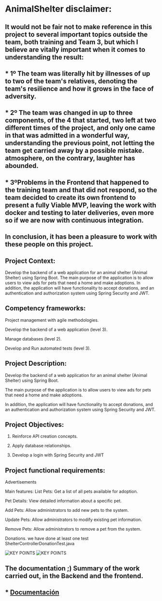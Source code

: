 # AnimalShelter disclaimer:

## It would not be fair not to make reference in this project to several important topics outside the team, both training and Team 3, but which I believe are vitally important when it comes to understanding the result:

## * 1º The team was literally hit by illnesses of up to two of the team's relatives, denoting the team's resilience and how it grows in the face of adversity.
## * 2º The team was changed in up to three components, of the 4 that started, two left at two different times of the project, and only one came in that was admitted in a wonderful way, understanding the previous point, not letting the team get carried away by a possible mistake. atmosphere, on the contrary, laughter has abounded.
## * 3ºProblems in the Frontend that happened to the training team and that did not respond, so the team decided to create its own frontend to present a fully Viable MVP, leaving the work with docker and testing to later deliveries, even more so if we are now with continuous integration.

## In conclusion, it has been a pleasure to work with these people on this project.

## Project Context: 

Develop the backend of a web application for an animal shelter (Animal Shelter) using Spring Boot. 
The main purpose of the application is to allow users to view ads for pets that need a home and make adoptions.
In addition, the application will have functionality to accept donations, and an authentication and authorization system using Spring Security and JWT.


## Competency frameworks:
Project management with agile methodologies.

Develop the backend of a web application (level 3).

Manage databases (level 2).

Develop and Run automated tests (level 3).


## Project Description: 

Develop the backend of a web application for an animal shelter (Animal Shelter) using Spring Boot. 

The main purpose of the application is to allow users to view ads for pets that need a home and make adoptions. 

In addition, the application will have functionality to accept donations, and an authentication and authorization system using Spring Security and JWT.


## Project Objectives:

1. Reinforce API creation concepts.

2. Apply database relationships.

3. Develop a login with Spring Security and JWT

## Project functional requirements:
Advertisements

Main features:
List Pets: Get a list of all pets available for adoption.

Pet Details: View detailed information about a specific pet.

Add Pets: Allow administrators to add new pets to the system.

Update Pets: Allow administrators to modify existing pet information.

Remove Pets: Allow administrators to remove a pet from the system.

Donations.
we have done at least one test ShelterControllerDonationTest.java

![KEY POINTS](10.png)
![KEY POINTS](11.png)

## The documentation ;) Summary of the work carried out, in the Backend and the frontend.
## * [Documentación](https://www.canva.com/design/DAGPCTrZu7E/k1Q57W3Ly6OPjzhIyYFF_Q/view?utm_content=DAGPCTrZu7E&utm_campaign=designshare&utm_medium=link&utm_source=editor)
